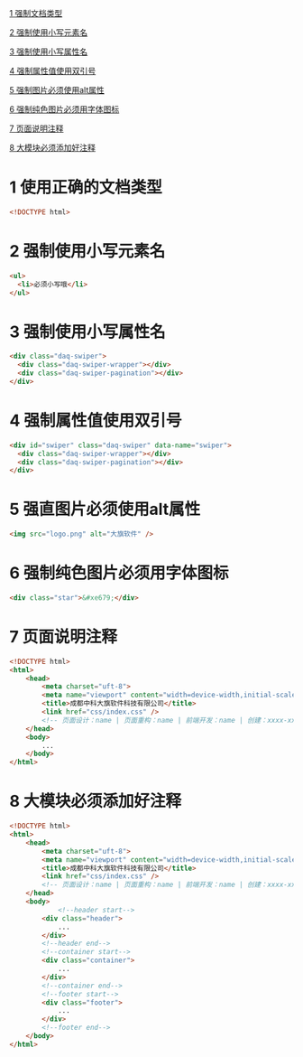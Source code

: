 [1 强制文档类型](#1-使用正确的文档类型)   

[2 强制使用小写元素名](#2-强制使用小写元素名)   

[3 强制使用小写属性名](#3-强制使用小写属性名)   

[4 强制属性值使用双引号](#4-强制属性值使用双引号)   

[5 强制图片必须使用alt属性](#5-强直图片必须使用alt属性)   

[6 强制纯色图片必须用字体图标](#6-强制纯色图片必须用字体图标)  

[7 页面说明注释](#7-页面说明注释)   

[8 大模块必须添加好注释](#8-大模块必须添加好注释)   



# 1 使用正确的文档类型  

```html 
<!DOCTYPE html>
```  

# 2 强制使用小写元素名  
 
```html  
<ul>
  <li>必须小写哦</li>
</ul>
``` 

# 3 强制使用小写属性名  

```html  
<div class="daq-swiper">
  <div class="daq-swiper-wrapper"></div>
  <div class="daq-swiper-pagination"></div>
</div>
``` 

# 4 强制属性值使用双引号  

```html  
<div id="swiper" class="daq-swiper" data-name="swiper">
  <div class="daq-swiper-wrapper"></div>
  <div class="daq-swiper-pagination"></div>
</div>
```  

# 5 强直图片必须使用alt属性  

```html  
<img src="logo.png" alt="大旗软件" />
``` 

# 6 强制纯色图片必须用字体图标  

```html  
<div class="star">&#xe679;</div>
```  

# 7 页面说明注释  

```html  
<!DOCTYPE html>
<html>
    <head>
        <meta charset="uft-8">
        <meta name="viewport" content="width=device-width,initial-scale=1.0">
        <title>成都中科大旗软件科技有限公司</title>
        <link href="css/index.css" />
        <!-- 页面设计：name | 页面重构：name | 前端开发：name | 创建：xxxx-xx-xx -->
    </head>
    <body>
        ...
    </body>
</html>
``` 
# 8  大模块必须添加好注释

```html  
<!DOCTYPE html>
<html>
    <head>
        <meta charset="uft-8">
        <meta name="viewport" content="width=device-width,initial-scale=1.0">
        <title>成都中科大旗软件科技有限公司</title>
        <link href="css/index.css" />
        <!-- 页面设计：name | 页面重构：name | 前端开发：name | 创建：xxxx-xx-xx -->
    </head>
    <body>
    		<!--header start-->
        <div class="header">
        	...
        </div>
        <!--header end-->
        <!--container start-->
        <div class="container">
        	...
        </div>
        <!--container end-->
        <!--footer start-->
        <div class="footer">
        	...
        </div>
        <!--footer end-->
    </body>
</html>
```  



